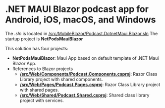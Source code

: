 # .NET MAUI Blazor podcast app for Android, iOS, macOS, and Windows
The *.sln* is located in [/src/MobileBlazor/Podcast.DotnetMaui.Blazor.sln](Podcast.DotnetMaui.Blazor.sln)
The startup project is **NetPodsMauiBlazor**

This solution has four projects:
- **NetPodsMauiBlazor**: Maui App based on default template of .NET Maui Blazor App.
- References to Blazor projects
  - **[/src/Web/Components/Podcast.Components.csproj](/src/Web/Components/Podcast.Components.csproj)**: Razor Class Library project with shared components.
  - **[/src/Web/Pages/Podcast.Pages.csproj](/src/Web/Pages/Podcast.Pages.csproj)**: Razor Class Library project with shared pages.
  - **[/src/Web/Shared/Podcast.Shared.csproj](/src/Web/Shared/Podcast.Shared.csproj)**: Shared class library project with services.